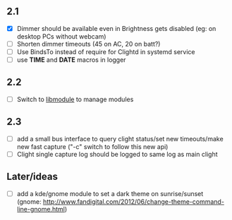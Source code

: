 ## 2.1
- [x] Dimmer should be available even in Brightness gets disabled (eg: on desktop PCs without webcam)
- [ ] Shorten dimmer timeouts (45 on AC, 20 on batt?)
- [ ] Use BindsTo instead of require for Clightd in systemd service
- [ ] use __TIME__ and __DATE__ macros in logger

## 2.2
- [ ] Switch to [libmodule](https://github.com/FedeDP/libmodule) to manage modules

## 2.3
- [ ] add a small bus interface to query clight status/set new timeouts/make new fast capture ("-c" switch to follow this new api)
- [ ] Clight single capture log should be logged to same log as main clight

## Later/ideas
- [ ] add a kde/gnome module to set a dark theme on sunrise/sunset (gnome: http://www.fandigital.com/2012/06/change-theme-command-line-gnome.html)
